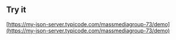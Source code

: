 ## Try it

[https://my-json-server.typicode.com/massmediagroup-73/demo](https://my-json-server.typicode.com/massmediagroup-73/demo)
